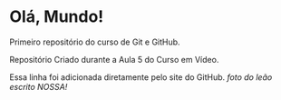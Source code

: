 # Olá, Mundo!
 Primeiro repositório do curso de Git e GitHub.

 Repositório Criado durante a Aula 5 do Curso em Vídeo.

 Essa linha foi adicionada diretamente pelo site do GitHub. *foto do leão escrito NOSSA!*
